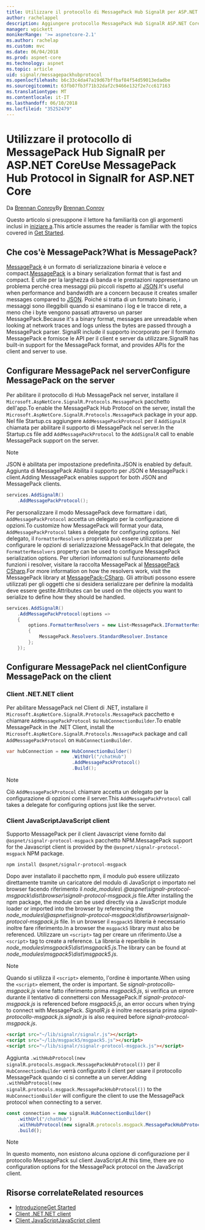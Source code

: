 ```yaml
---
title: Utilizzare il protocollo di MessagePack Hub SignalR per ASP.NET Core
author: rachelappel
description: Aggiungere protocollo MessagePack Hub SignalR ASP.NET Core.
manager: wpickett
monikerRange: '>= aspnetcore-2.1'
ms.author: rachelap
ms.custom: mvc
ms.date: 06/04/2018
ms.prod: aspnet-core
ms.technology: aspnet
ms.topic: article
uid: signalr/messagepackhubprotocol
ms.openlocfilehash: b6c33c4da47a19d67bffbaf84f54d59013edadbe
ms.sourcegitcommit: 63fb07fb3f71b32daf2c9466e132f2e7cc617163
ms.translationtype: MT
ms.contentlocale: it-IT
ms.lasthandoff: 06/10/2018
ms.locfileid: "35252479"
---
```

# <a name="use-messagepack-hub-protocol-in-signalr-for-aspnet-core"></a><span data-ttu-id="01e15-103">Utilizzare il protocollo di MessagePack Hub SignalR per ASP.NET Core</span><span class="sxs-lookup"><span data-stu-id="01e15-103">Use MessagePack Hub Protocol in SignalR for ASP.NET Core</span></span>

<span data-ttu-id="01e15-104">Da [Brennan Conroy](https://github.com/BrennanConroy)</span><span class="sxs-lookup"><span data-stu-id="01e15-104">By [Brennan Conroy](https://github.com/BrennanConroy)</span></span>

<span data-ttu-id="01e15-105">Questo articolo si presuppone il lettore ha familiarità con gli argomenti inclusi in [iniziare a](xref:signalr/get-started).</span><span class="sxs-lookup"><span data-stu-id="01e15-105">This article assumes the reader is familiar with the topics covered in [Get Started](xref:signalr/get-started).</span></span>

## <a name="what-is-messagepack"></a><span data-ttu-id="01e15-106">Che cos'è MessagePack?</span><span class="sxs-lookup"><span data-stu-id="01e15-106">What is MessagePack?</span></span>

<span data-ttu-id="01e15-107">[MessagePack](https://msgpack.org/index.html) è un formato di serializzazione binaria è veloce e compact.</span><span class="sxs-lookup"><span data-stu-id="01e15-107">[MessagePack](https://msgpack.org/index.html) is a binary serialization format that is fast and compact.</span></span> <span data-ttu-id="01e15-108">È utile per la larghezza di banda e le prestazioni rappresentano un problema perché crea messaggi più piccoli rispetto al [JSON](https://www.json.org/).</span><span class="sxs-lookup"><span data-stu-id="01e15-108">It's useful when performance and bandwidth are a concern because it creates smaller messages compared to [JSON](https://www.json.org/).</span></span> <span data-ttu-id="01e15-109">Poiché si tratta di un formato binario, i messaggi sono illeggibili quando si esaminano i log e le tracce di rete, a meno che i byte vengono passati attraverso un parser MessagePack.</span><span class="sxs-lookup"><span data-stu-id="01e15-109">Because it's a binary format, messages are unreadable when looking at network traces and logs unless the bytes are passed through a MessagePack parser.</span></span> <span data-ttu-id="01e15-110">SignalR include il supporto incorporato per il formato MessagePack e fornisce le API per il client e server da utilizzare.</span><span class="sxs-lookup"><span data-stu-id="01e15-110">SignalR has built-in support for the MessagePack format, and provides APIs for the client and server to use.</span></span>

## <a name="configure-messagepack-on-the-server"></a><span data-ttu-id="01e15-111">Configurare MessagePack nel server</span><span class="sxs-lookup"><span data-stu-id="01e15-111">Configure MessagePack on the server</span></span>

<span data-ttu-id="01e15-112">Per abilitare il protocollo di Hub MessagePack nel server, installare il `Microsoft.AspNetCore.SignalR.Protocols.MessagePack` pacchetto dell'app.</span><span class="sxs-lookup"><span data-stu-id="01e15-112">To enable the MessagePack Hub Protocol on the server, install the `Microsoft.AspNetCore.SignalR.Protocols.MessagePack` package in your app.</span></span> <span data-ttu-id="01e15-113">Nel file Startup.cs aggiungere `AddMessagePackProtocol` per il `AddSignalR` chiamata per abilitare il supporto di MessagePack nel server.</span><span class="sxs-lookup"><span data-stu-id="01e15-113">In the Startup.cs file add `AddMessagePackProtocol` to the `AddSignalR` call to enable MessagePack support on the server.</span></span>

> [!NOTE]
> <span data-ttu-id="01e15-114">JSON è abilitata per impostazione predefinita.</span><span class="sxs-lookup"><span data-stu-id="01e15-114">JSON is enabled by default.</span></span> <span data-ttu-id="01e15-115">Aggiunta di MessagePack Abilita il supporto per JSON e MessagePack i client.</span><span class="sxs-lookup"><span data-stu-id="01e15-115">Adding MessagePack enables support for both JSON and MessagePack clients.</span></span>

```csharp
services.AddSignalR()
    .AddMessagePackProtocol();
```

<span data-ttu-id="01e15-116">Per personalizzare il modo MessagePack deve formattare i dati, `AddMessagePackProtocol` accetta un delegato per la configurazione di opzioni.</span><span class="sxs-lookup"><span data-stu-id="01e15-116">To customize how MessagePack will format your data, `AddMessagePackProtocol` takes a delegate for configuring options.</span></span> <span data-ttu-id="01e15-117">Nel delegato, il `FormatterResolvers` proprietà può essere utilizzata per configurare le opzioni di serializzazione MessagePack.</span><span class="sxs-lookup"><span data-stu-id="01e15-117">In that delegate, the `FormatterResolvers` property can be used to configure MessagePack serialization options.</span></span> <span data-ttu-id="01e15-118">Per ulteriori informazioni sul funzionamento delle funzioni i resolver, visitare la raccolta MessagePack al [MessagePack CSharp](https://github.com/neuecc/MessagePack-CSharp).</span><span class="sxs-lookup"><span data-stu-id="01e15-118">For more information on how the resolvers work, visit the MessagePack library at [MessagePack-CSharp](https://github.com/neuecc/MessagePack-CSharp).</span></span> <span data-ttu-id="01e15-119">Gli attributi possono essere utilizzati per gli oggetti che si desidera serializzare per definire la modalità deve essere gestite.</span><span class="sxs-lookup"><span data-stu-id="01e15-119">Attributes can be used on the objects you want to serialize to define how they should be handled.</span></span>

```csharp
services.AddSignalR()
    .AddMessagePackProtocol(options =>
    {
        options.FormatterResolvers = new List<MessagePack.IFormatterResolver>()
        {
            MessagePack.Resolvers.StandardResolver.Instance
        };
    });
```

## <a name="configure-messagepack-on-the-client"></a><span data-ttu-id="01e15-120">Configurare MessagePack nel client</span><span class="sxs-lookup"><span data-stu-id="01e15-120">Configure MessagePack on the client</span></span>

### <a name="net-client"></a><span data-ttu-id="01e15-121">Client .NET</span><span class="sxs-lookup"><span data-stu-id="01e15-121">.NET client</span></span>

<span data-ttu-id="01e15-122">Per abilitare MessagePack nel Client di .NET, installare il `Microsoft.AspNetCore.SignalR.Protocols.MessagePack` pacchetto e chiamare `AddMessagePackProtocol` su `HubConnectionBuilder`.</span><span class="sxs-lookup"><span data-stu-id="01e15-122">To enable MessagePack in the .NET Client, install the `Microsoft.AspNetCore.SignalR.Protocols.MessagePack` package and call `AddMessagePackProtocol` on `HubConnectionBuilder`.</span></span>

```csharp
var hubConnection = new HubConnectionBuilder()
                        .WithUrl("/chatHub")
                        .AddMessagePackProtocol()
                        .Build();
```

> [!NOTE]
> <span data-ttu-id="01e15-123">Ciò `AddMessagePackProtocol` chiamare accetta un delegato per la configurazione di opzioni come il server.</span><span class="sxs-lookup"><span data-stu-id="01e15-123">This `AddMessagePackProtocol` call takes a delegate for configuring options just like the server.</span></span>

### <a name="javascript-client"></a><span data-ttu-id="01e15-124">Client JavaScript</span><span class="sxs-lookup"><span data-stu-id="01e15-124">JavaScript client</span></span>

<span data-ttu-id="01e15-125">Supporto MessagePack per il client Javascript viene fornito dal `@aspnet/signalr-protocol-msgpack` pacchetto NPM.</span><span class="sxs-lookup"><span data-stu-id="01e15-125">MessagePack support for the Javascript client is provided by the `@aspnet/signalr-protocol-msgpack` NPM package.</span></span>

```console
npm install @aspnet/signalr-protocol-msgpack
```

<span data-ttu-id="01e15-126">Dopo aver installato il pacchetto npm, il modulo può essere utilizzato direttamente tramite un caricatore del modulo di JavaScript o importato nel browser facendo riferimento il *node_modules\\ @aspnet\signalr-protocol-msgpack\dist\browser\signalr-protocol-msgpack.js*  file.</span><span class="sxs-lookup"><span data-stu-id="01e15-126">After installing the npm package, the module can be used directly via a JavaScript module loader or imported into the browser by referencing the *node_modules\\@aspnet\signalr-protocol-msgpack\dist\browser\signalr-protocol-msgpack.js* file.</span></span> <span data-ttu-id="01e15-127">In un browser il `msgpack5` libreria è necessario inoltre fare riferimento.</span><span class="sxs-lookup"><span data-stu-id="01e15-127">In a browser the `msgpack5` library must also be referenced.</span></span> <span data-ttu-id="01e15-128">Utilizzare un `<script>` tag per creare un riferimento.</span><span class="sxs-lookup"><span data-stu-id="01e15-128">Use a `<script>` tag to create a reference.</span></span> <span data-ttu-id="01e15-129">La libreria è reperibile in *node_modules\msgpack5\dist\msgpack5.js*.</span><span class="sxs-lookup"><span data-stu-id="01e15-129">The library can be found at *node_modules\msgpack5\dist\msgpack5.js*.</span></span>

> [!NOTE]
> <span data-ttu-id="01e15-130">Quando si utilizza il `<script>` elemento, l'ordine è importante.</span><span class="sxs-lookup"><span data-stu-id="01e15-130">When using the `<script>` element, the order is important.</span></span> <span data-ttu-id="01e15-131">Se *signalr-protocollo-msgpack.js* viene fatto riferimento prima *msgpack5.js*, si verifica un errore durante il tentativo di connettersi con MessagePack.</span><span class="sxs-lookup"><span data-stu-id="01e15-131">If *signalr-protocol-msgpack.js* is referenced before *msgpack5.js*, an error occurs when trying to connect with MessagePack.</span></span> <span data-ttu-id="01e15-132">*SignalR.js* è inoltre necessaria prima *signalr-protocollo-msgpack.js*.</span><span class="sxs-lookup"><span data-stu-id="01e15-132">*signalr.js* is also required before *signalr-protocol-msgpack.js*.</span></span>

```html
<script src="~/lib/signalr/signalr.js"></script>
<script src="~/lib/msgpack5/msgpack5.js"></script>
<script src="~/lib/signalr/signalr-protocol-msgpack.js"></script>
```

<span data-ttu-id="01e15-133">Aggiunta `.withHubProtocol(new signalR.protocols.msgpack.MessagePackHubProtocol())` per il `HubConnectionBuilder` verrà configurato il client per usare il protocollo MessagePack quando ci si connette a un server.</span><span class="sxs-lookup"><span data-stu-id="01e15-133">Adding `.withHubProtocol(new signalR.protocols.msgpack.MessagePackHubProtocol())` to the `HubConnectionBuilder` will configure the client to use the MessagePack protocol when connecting to a server.</span></span>

```javascript
const connection = new signalR.HubConnectionBuilder()
    .withUrl("/chatHub")
    .withHubProtocol(new signalR.protocols.msgpack.MessagePackHubProtocol())
    .build();
```

> [!NOTE]
> <span data-ttu-id="01e15-134">In questo momento, non esistono alcuna opzione di configurazione per il protocollo MessagePack sul client JavaScript.</span><span class="sxs-lookup"><span data-stu-id="01e15-134">At this time, there are no configuration options for the MessagePack protocol on the JavaScript client.</span></span>

## <a name="related-resources"></a><span data-ttu-id="01e15-135">Risorse correlate</span><span class="sxs-lookup"><span data-stu-id="01e15-135">Related resources</span></span>

* [<span data-ttu-id="01e15-136">Introduzione</span><span class="sxs-lookup"><span data-stu-id="01e15-136">Get Started</span></span>](xref:signalr/get-started)
* [<span data-ttu-id="01e15-137">Client .NET</span><span class="sxs-lookup"><span data-stu-id="01e15-137">.NET client</span></span>](xref:signalr/dotnet-client)
* [<span data-ttu-id="01e15-138">Client JavaScript</span><span class="sxs-lookup"><span data-stu-id="01e15-138">JavaScript client</span></span>](xref:signalr/javascript-client)
